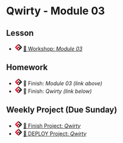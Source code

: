 # Qwirty - Module 03

## Lesson
<!-- - ![FSA](/logo.png) [📺 Lecture]() -->
<!-- - ![FSA](/logo.png) [👾 Demo Code](demo.html) -->
- ![FSA](/logo.png) [🔬 Workshop: *Module 03*](https://learn.fullstackacademy.com/workshop/5e30aef4326e9e00048348fa/content/5e30aef4326e9e0004834902/text)
<!-- - ![FSA](/logo.png) [👾 Solution: *Module 03*](https://learn.fullstackacademy.com/workshop/5e30aef4326e9e00048348fa/content/5e30aef4326e9e0004834908/text) -->

## Homework
- ![FSA](/logo.png) 🔬 Finish: *Module 03 (link above)*
- ![FSA](/logo.png) 🔬 Finish: *Qwirty (link below)*

## Weekly Project (Due Sunday)
- ![FSA](/logo.png) [🔬 Finish Project: *Qwirty*](https://learn.fullstackacademy.com/workshop/5e308fc3b3c09200045a7a13/content/5e308fc4b3c09200045a7a25/text)
- ![FSA](/logo.png) [🔬 DEPLOY Project: *Qwirty*](https://learn.fullstackacademy.com/workshop/5e308fc3b3c09200045a7a13/content/5e308fc4b3c09200045a7a1f/text)

